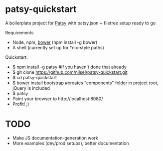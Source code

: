 patsy-quickstart
================

A boilerplate project for [Patsy](http://github.com/phun-ky/patsy) with patsy.json + filetree setup ready to go

Requirements
- Node, npm, [bower](https://github.com/twitter/bower) (npm install -g bower)
- A shell (currently set up for *nix-style paths)

Quickstart:
- $ npm install -g patsy #if you haven't done that already
- $ git clone https://github.com/nilsel/patsy-quickstart.git
- $ cd patsy-quickstart
- $ bower install bootstrap #creates "components" folder in project root, jQuery is included
- $ patsy
- Point your browser to http://localhost:8080/
- Profit! ;)

TODO
====
- Make JS documentation-generation work
- More examples (dev/prod setups), better documentation
